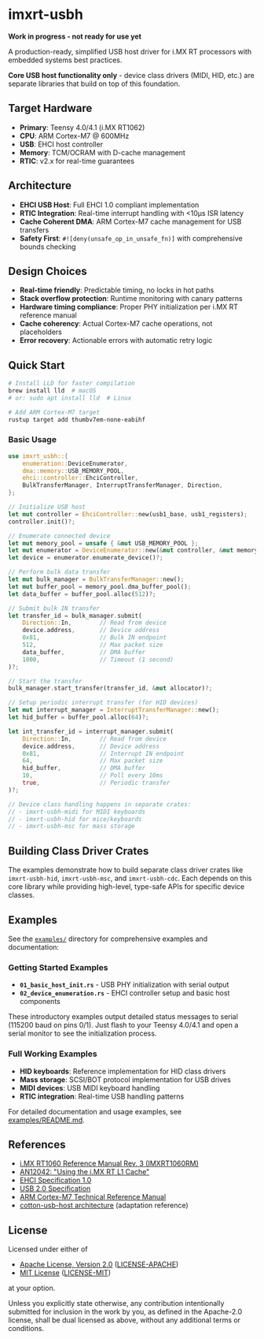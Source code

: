 # imxrt-usbh

**Work in progress - not ready for use yet**

A production-ready, simplified USB host driver for i.MX RT processors with embedded systems best practices.

**Core USB host functionality only** - device class drivers (MIDI, HID, etc.) are separate libraries that build on top of this foundation.

## Target Hardware

- **Primary**: Teensy 4.0/4.1 (i.MX RT1062)
- **CPU**: ARM Cortex-M7 @ 600MHz
- **USB**: EHCI host controller
- **Memory**: TCM/OCRAM with D-cache management
- **RTIC**: v2.x for real-time guarantees

## Architecture

- **EHCI USB Host**: Full EHCI 1.0 compliant implementation
- **RTIC Integration**: Real-time interrupt handling with <10μs ISR latency
- **Cache Coherent DMA**: ARM Cortex-M7 cache management for USB transfers
- **Safety First**: `#![deny(unsafe_op_in_unsafe_fn)]` with comprehensive bounds checking

## Design Choices

- **Real-time friendly**: Predictable timing, no locks in hot paths
- **Stack overflow protection**: Runtime monitoring with canary patterns
- **Hardware timing compliance**: Proper PHY initialization per i.MX RT reference manual
- **Cache coherency**: Actual Cortex-M7 cache operations, not placeholders
- **Error recovery**: Actionable errors with automatic retry logic

## Quick Start

```bash
# Install LLD for faster compilation
brew install lld  # macOS
# or: sudo apt install lld  # Linux

# Add ARM Cortex-M7 target
rustup target add thumbv7em-none-eabihf
```

### Basic Usage

```rust
use imxrt_usbh::{
    enumeration::DeviceEnumerator,
    dma::memory::USB_MEMORY_POOL,
    ehci::controller::EhciController,
    BulkTransferManager, InterruptTransferManager, Direction,
};

// Initialize USB host
let mut controller = EhciController::new(usb1_base, usb1_registers);
controller.init()?;

// Enumerate connected device
let mut memory_pool = unsafe { &mut USB_MEMORY_POOL };
let mut enumerator = DeviceEnumerator::new(&mut controller, &mut memory_pool);
let device = enumerator.enumerate_device()?;

// Perform bulk data transfer
let mut bulk_manager = BulkTransferManager::new();
let mut buffer_pool = memory_pool.dma_buffer_pool();
let data_buffer = buffer_pool.alloc(512)?;

// Submit bulk IN transfer
let transfer_id = bulk_manager.submit(
    Direction::In,        // Read from device
    device.address,       // Device address
    0x81,                 // Bulk IN endpoint
    512,                  // Max packet size
    data_buffer,          // DMA buffer
    1000,                 // Timeout (1 second)
)?;

// Start the transfer
bulk_manager.start_transfer(transfer_id, &mut allocator)?;

// Setup periodic interrupt transfer (for HID devices)
let mut interrupt_manager = InterruptTransferManager::new();
let hid_buffer = buffer_pool.alloc(64)?;

let int_transfer_id = interrupt_manager.submit(
    Direction::In,        // Read from device
    device.address,       // Device address
    0x81,                 // Interrupt IN endpoint
    64,                   // Max packet size
    hid_buffer,           // DMA buffer
    10,                   // Poll every 10ms
    true,                 // Periodic transfer
)?;

// Device class handling happens in separate crates:
// - imxrt-usbh-midi for MIDI keyboards  
// - imxrt-usbh-hid for mice/keyboards
// - imxrt-usbh-msc for mass storage
```

## Building Class Driver Crates

The examples demonstrate how to build separate class driver crates like `imxrt-usbh-hid`, `imxrt-usbh-msc`, and `imxrt-usbh-cdc`. Each depends on this core library while providing high-level, type-safe APIs for specific device classes.

## Examples

See the [`examples/`](examples/) directory for comprehensive examples and documentation:

### Getting Started Examples
- **`01_basic_host_init.rs`** - USB PHY initialization with serial output
- **`02_device_enumeration.rs`** - EHCI controller setup and basic host components

These introductory examples output detailed status messages to serial (115200 baud on pins 0/1).
Just flash to your Teensy 4.0/4.1 and open a serial monitor to see the initialization process.

### Full Working Examples
- **HID keyboards**: Reference implementation for HID class drivers
- **Mass storage**: SCSI/BOT protocol implementation for USB drives
- **MIDI devices**: USB MIDI keyboard handling
- **RTIC integration**: Real-time USB handling patterns

For detailed documentation and usage examples, see [examples/README.md](examples/README.md).

## References

* [i.MX RT1060 Reference Manual Rev. 3 (IMXRT1060RM)](https://www.pjrc.com/teensy/IMXRT1060RM_rev3.pdf)
* [AN12042: "Using the i.MX RT L1 Cache"](https://www.nxp.com/docs/en/application-note/AN12042.pdf)
* [EHCI Specification 1.0](https://www.intel.com/content/dam/www/public/us/en/documents/technical-specifications/ehci-specification-for-usb.pdf)
* [USB 2.0 Specification](http://www.poweredusb.org/pdf/usb20.pdf)
* [ARM Cortex-M7 Technical Reference Manual](https://developer.arm.com/documentation/ddi0489/f/introduction/documentation)
* [cotton-usb-host architecture](https://docs.rs/cotton-usb-host/latest/cotton_usb_host/) (adaptation reference)

## License

Licensed under either of

- [Apache License, Version 2.0](http://www.apache.org/licenses/LICENSE-2.0) ([LICENSE-APACHE](./LICENSE-APACHE))
- [MIT License](http://opensource.org/licenses/MIT) ([LICENSE-MIT](./LICENSE-MIT))

at your option.

Unless you explicitly state otherwise, any contribution intentionally submitted
for inclusion in the work by you, as defined in the Apache-2.0 license, shall be
dual licensed as above, without any additional terms or conditions.
